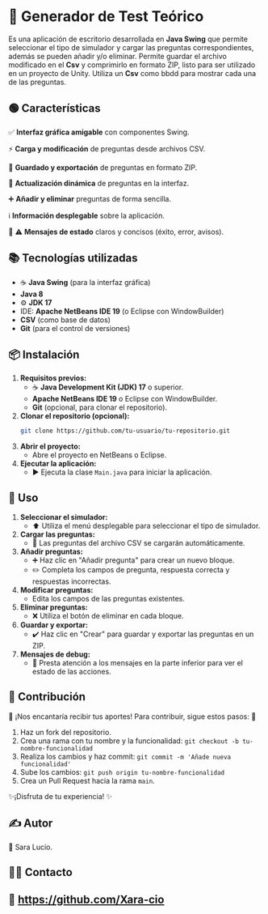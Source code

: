 #  📝 Generador de Test Teórico 

Es una aplicación de escritorio desarrollada en **Java Swing** que permite seleccionar el tipo de simulador y cargar las preguntas correspondientes, además se pueden añadir y/o eliminar. 
Permite guardar el archivo modificado en el **Csv** y comprimirlo en formato ZIP, listo para ser utilizado en un proyecto de Unity. 
Utiliza un **Csv** como bbdd para mostrar cada una de las preguntas.

## 🟢 Características

✅ **Interfaz gráfica amigable** con componentes Swing.

⚡ **Carga y modificación** de preguntas desde archivos CSV.
 
💾 **Guardado y exportación** de preguntas en formato ZIP.
 
🔄 **Actualización dinámica** de preguntas en la interfaz.
 
➕ **Añadir y eliminar** preguntas de forma sencilla.

ℹ️ **Información desplegable** sobre la aplicación.

🚨 ⚠️ **Mensajes de estado** claros y concisos (éxito, error, avisos).

## 📚 ️Tecnologías utilizadas

* ☕ **Java Swing** (para la interfaz gráfica)
* **Java 8**
* ⚙️ **JDK 17**
* IDE: **Apache NetBeans IDE 19** (o Eclipse con WindowBuilder)
* **CSV** (como base de datos)
* **Git** (para el control de versiones)

## 📦 Instalación

1.  **Requisitos previos:**
    * ☕ **Java Development Kit (JDK) 17** o superior.
    * **Apache NetBeans IDE 19** o Eclipse con WindowBuilder.
    * **Git** (opcional, para clonar el repositorio).
2.  **Clonar el repositorio (opcional):**
    ```bash
    git clone https://github.com/tu-usuario/tu-repositorio.git
    ```
3.  **Abrir el proyecto:**
    * Abre el proyecto en NetBeans o Eclipse.
4.  **Ejecutar la aplicación:**
    * ▶️ Ejecuta la clase `Main.java` para iniciar la aplicación.

##  🔧 Uso

1.  **Seleccionar el simulador:**
    * ⬆️ Utiliza el menú desplegable para seleccionar el tipo de simulador.
2.  **Cargar las preguntas:**
    * 🔄 Las preguntas del archivo CSV se cargarán automáticamente.
3.  **Añadir preguntas:**
    * ➕ Haz clic en "Añadir pregunta" para crear un nuevo bloque.
    * ✏️ Completa los campos de pregunta, respuesta correcta y respuestas incorrectas.
4.  **Modificar preguntas:**
    * Edita los campos de las preguntas existentes.
5.  **Eliminar preguntas:**
    * ️❌ Utiliza el botón de eliminar en cada bloque.
6.  **Guardar y exportar:**
    * ✔️ Haz clic en "Crear" para guardar y exportar las preguntas en un ZIP.
7.  **Mensajes de debug:**
    * 🔔 Presta atención a los mensajes en la parte inferior para ver el estado de las acciones.

## 🤝 Contribución

🌟 ¡Nos encantaría recibir tus aportes! Para contribuir, sigue estos pasos: 🌟

1.   Haz un fork del repositorio.
2.   Crea una rama con tu nombre y la funcionalidad: `git checkout -b tu-nombre-funcionalidad`
3.   Realiza los cambios y haz commit: `git commit -m 'Añade nueva funcionalidad'`
4.   Sube los cambios: `git push origin tu-nombre-funcionalidad`
5.   Crea un Pull Request hacia la rama `main`.

✨¡Disfruta de tu experiencia! ✨

## ‍✍️ Autor

👤 Sara Lucío.

## 🧑‍💻 Contacto

## 🔗 https://github.com/Xara-cio


